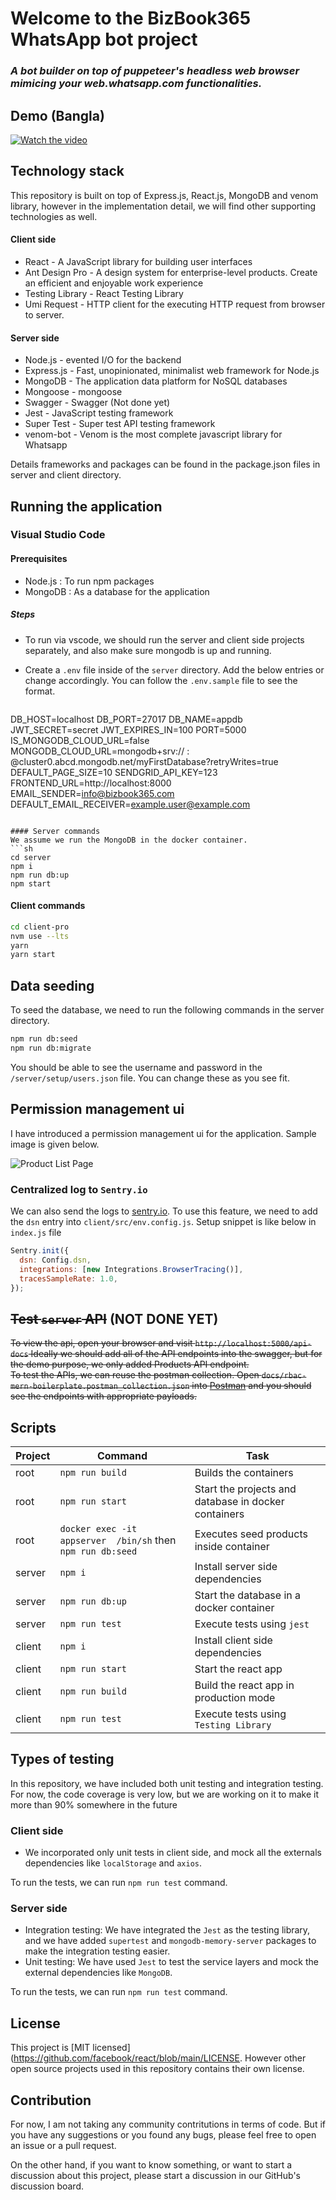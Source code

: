 # Welcome to the BizBook365 WhatsApp bot project

### _A bot builder on top of puppeteer's headless web browser mimicing your web.whatsapp.com functionalities._

## Demo (Bangla)

[![Watch the video](./docs/images/bizbook365-wabot.png)](https://youtu.be/FSwREEdXD9Q)

## Technology stack

This repository is built on top of Express.js, React.js, MongoDB and venom library, however in the implementation detail, we will find other supporting technologies as well.

#### Client side

- React - A JavaScript library for building user interfaces
- Ant Design Pro - A design system for enterprise-level products. Create an efficient and enjoyable work experience
- Testing Library - React Testing Library
- Umi Request - HTTP client for the executing HTTP request from browser to server.

#### Server side

- Node.js - evented I/O for the backend
- Express.js - Fast, unopinionated, minimalist web framework for Node.js
- MongoDB - The application data platform for NoSQL databases
- Mongoose - mongoose
- Swagger - Swagger (Not done yet)
- Jest - JavaScript testing framework
- Super Test - Super test API testing framework
- venom-bot - Venom is the most complete javascript library for Whatsapp

Details frameworks and packages can be found in the package.json files in server and client directory.

## Running the application

### Visual Studio Code

#### Prerequisites

- Node.js : To run npm packages
- MongoDB : As a database for the application

##### Steps

- To run via vscode, we should run the server and client side projects separately, and also make sure mongodb is up and running.
- Create a `.env` file inside of the `server` directory. Add the below entries or change accordingly. You can follow the `.env.sample` file to see the format.

  ```
DB_HOST=localhost
DB_PORT=27017
DB_NAME=appdb
JWT_SECRET=secret
JWT_EXPIRES_IN=100
PORT=5000
IS_MONGODB_CLOUD_URL=false
MONGODB_CLOUD_URL=mongodb+srv:// <USER >: <PASSWORD >@cluster0.abcd.mongodb.net/myFirstDatabase?retryWrites=true
DEFAULT_PAGE_SIZE=10
SENDGRID_API_KEY=123
FRONTEND_URL=http://localhost:8000
EMAIL_SENDER=info@bizbook365.com
DEFAULT_EMAIL_RECEIVER=example.user@example.com
  ```

#### Server commands
We assume we run the MongoDB in the docker container.
```sh
cd server
npm i
npm run db:up
npm start
```

#### Client commands

```sh
cd client-pro
nvm use --lts
yarn
yarn start
```

## Data seeding

To seed the database, we need to run the following commands in the server directory.

```sh
npm run db:seed
npm run db:migrate
```

You should be able to see the username and password in the `/server/setup/users.json` file. You can change these as you see fit.

## Permission management ui 

I have introduced a permission management ui for the application. Sample image is given below.

  ![Product List Page](./docs/images/permission-manage-ui.png)


### Centralized log to `Sentry.io`

We can also send the logs to [sentry.io](https://sentry.io). To use this feature, we need to add the `dsn` entry into `client/src/env.config.js`.
Setup snippet is like below in `index.js` file

```javascript
Sentry.init({
  dsn: Config.dsn,
  integrations: [new Integrations.BrowserTracing()],
  tracesSampleRate: 1.0,
});
```

## ~~Test `server` API~~ (NOT DONE YET)

~~To view the api, open your browser and visit `http://localhost:5000/api-docs`
Ideally we should add all of the API endpoints into the swagger, but for the demo purpose, we only added Products API endpoint.  
To test the APIs, we can reuse the postman collection. Open `docs/rbac-mern-boilerplate.postman_collection.json` into [Postman](https://www.postman.com/) and you should see the endpoints with appropriate payloads.~~

## Scripts

| Project | Command           | Task                                                 |
| ------- | ----------------- | ---------------------------------------------------- |
| root    | `npm run build`   | Builds the containers                                |
| root    | `npm run start`   | Start the projects and database in docker containers |
|root|`docker exec -it appserver  /bin/sh` then `npm run db:seed`|Executes seed products inside container|
| server  | `npm i`           | Install server side dependencies                     |
| server  | `npm run db:up`   | Start the database in a docker container             |
| server  | `npm run test`    | Execute tests using `jest`                           |
| client  | `npm i`           | Install client side dependencies                     |
| client  | `npm run start`   | Start the react app                                  |
| client  | `npm run build`   | Build the react app in production mode               |
| client  | `npm run test`    | Execute tests using `Testing Library`                |

## Types of testing

In this repository, we have included both unit testing and integration testing. For now, the code coverage is very low, but we are working on it to make it more than 90% somewhere in the future

### Client side

- We incorporated only unit tests in client side, and mock all the externals dependencies like `localStorage` and `axios`.

To run the tests, we can run `npm run test` command.

### Server side

- Integration testing: We have integrated the `Jest` as the testing library, and we have added `supertest` and `mongodb-memory-server` packages to make the integration testing easier.
- Unit testing: We have used `Jest` to test the service layers and mock the external dependencies like `MongoDB`.

To run the tests, we can run `npm run test` command.

## License

This project is [MIT licensed](https://github.com/facebook/react/blob/main/LICENSE. However other open source projects used in this repository contains their own license.

[//]: # "These are reference links used in the body of this note and get stripped out when the markdown processor does its job. There is no need to format nicely because it shouldn't be seen. Thanks SO - http://stackoverflow.com/questions/4823468/store-comments-in-markdown-syntax"
[node.js]: http://nodejs.org
[express.js]: http://expressjs.com
[docker]: https://www.docker.com
[react]: https://reactjs.org/
[mongodb]: https://www.mongodb.com/
[ant design]: https://ant.design/
[testing library]: https://testing-library.com/
[styled components]: https://styled-components.com/
[axios]: https://github.com/axios/axios
[mongoose]: https://mongoosejs.com/
[swagger]: https://swagger.io/
[jest]: https://jestjs.io/
[super test]: https://github.com/visionmedia/supertest


## Contribution 
For now, I am not taking any community contritutions in terms of code.  But if you have any suggestions or you found any bugs, please feel free to open an issue or a pull request.

On the other hand, if you want to know something, or want to start a discussion about this  project, please start a discussion in our GitHub's discussion board.
